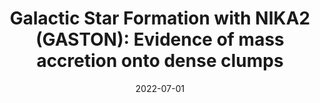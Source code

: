 ---
title: "Galactic Star Formation with NIKA2 (GASTON): Evidence of mass accretion onto dense clumps"
collection: publications
permalink: /publication/2022-07-01-Galactic-Star-Formation-with-NIKA2-GASTON-Evidence-of-mass-accretion-onto-dense-clumps
date: 2022-07-01
venue: 'In the proceedings of mm Universe @ NIKA2 - Observing the mm Universe with the NIKA2 Camera'
citation: ' A. {Rigby},  R. {Adam},  P. {Ade},  H. {Ajeddig},  M. {Anderson},  P. {Andr{\&apos;e}},  E. {Artis},  H. {Aussel},  A. {Bacmann},  A. {Beelen},  A. {Beno{\^\i}t},  S. {Berta},  L. {Bing},  O. {Bourrion},  A. {Bracco},  M. {Calvo},  A. {Catalano},  M. {De Petris},  F. {D{\&apos;e}sert},  S. {Doyle},  E. {Driessen},  P. {Garc{\&apos;\i}a},  A. {Gomez},  J. {Goupy},  F. {K{\&apos;e}ruzor{\&apos;e}},  C. {Kramer},  B. {Ladjelate},  G. {Lagache},  S. {Leclercq},  J. {Lestrade},  J. {Mac{\&apos;\i}as-P{\&apos;e}rez},  A. {Maury},  P. {Mauskopf},  F. {Mayet},  A. {Monfardini},  M. {Mu{\~n}oz-Echeverr{\&apos;\i}a},  N. {Peretto},  L. {Perotto},  G. {Pisano},  N. {Ponthieu},  V. {Rev{\&apos;e}ret},  I. {Ristorcelli},  A. {Ritacco},  C. {Romero},  H. {Roussel},  F. {Ruppin},  K. {Schuster},  S. {Shu},  A. {Sievers},  C. {Tucker},  E. {Watkins},  R. {Zylka}, &quot;Galactic Star Formation with NIKA2 (GASTON): Evidence of mass accretion onto dense clumps.&quot; In the proceedings of mm Universe @ NIKA2 - Observing the mm Universe with the NIKA2 Camera, 2022.'
---